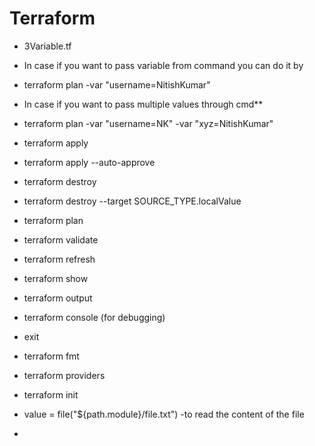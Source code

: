 # Terraform

- 3Variable.tf
- In case if you want to pass variable from command you can do it by
- terraform plan -var "username=NitishKumar"
- In case if you want to pass multiple values through cmd**
- terraform plan -var "username=NK" -var "xyz=NitishKumar"

- terraform apply
- terraform apply --auto-approve
- terraform destroy
- terraform destroy --target SOURCE_TYPE.localValue
- terraform plan
- terraform validate
- terraform refresh
- terraform show
- terraform output
- terraform console (for debugging)
- exit
- terraform fmt
- terraform providers
- terraform init
- value = file("${path.module}/file.txt") -to read the content of the file
- 